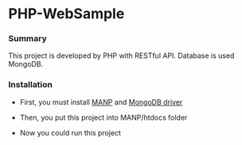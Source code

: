 # PHP-WebSample

### Summary
This project is developed by PHP with RESTful API. Database is used MongoDB. 

### Installation

- First, you must install [MANP](https://www.mamp.info/en/windows/) and [MongoDB driver](https://github.com/mongodb/mongo-php-driver)

- Then, you put this project into MANP/htdocs folder

- Now you could run this project
